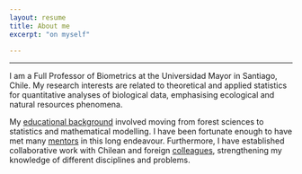 ```yaml
---
layout: resume
title: About me
excerpt: "on myself"

---
```


<style>H1{color:DarkRed;}</style>
<style>H2{color:Red;}</style>

--------

I am a Full Professor of Biometrics at the Universidad Mayor in Santiago, Chile. My research interests are related to theoretical and applied statistics for quantitative analyses of biological data, emphasising ecological and natural resources phenomena.

My [educational background](./educa.md) involved moving from forest sciences to statistics and mathematical modelling. I have been fortunate enough to have met many [mentors](./mentors.md) in this long endeavour. Furthermore, I have established collaborative work with Chilean and foreign [colleagues](./collabora.md), strengthening my knowledge of different disciplines and problems.


<!-- ### Footer
* [Check the news](./blog.md)
Last updated: August 2020 -->
